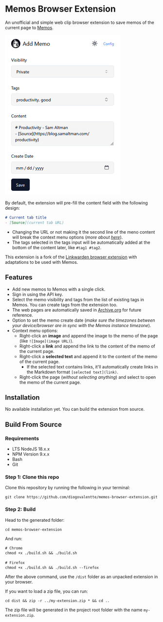 # Memos Browser Extension

An unofficial and simple web clip browser extension to save memos of the current page to [Memos](https://github.com/usememos/memos).

![Image](/assets/memos-extension.png)

By default, the extension will pre-fill the content field with the following design: 
```markdown
# Current tab title
- [Source](current tab URL)
```

- Changing the URL or not making it the second line of the meno content will break the context menu options (*more about [here](https://github.com/diogovalentte/memos-browser-extension#features)*).
- The tags selected in the tags input will be automatically added at the bottom of the content later, like `#tag1 #tag2`.

This extension is a fork of the [Linkwarden browser extension](https://github.com/linkwarden/browser-extension) with adaptations to be used with Memos.

## Features

- Add new memos to Memos with a single click.
- Sign in using the API key.
- Select the memo visibility and tags from the list of existing tags in Memos. You can create tags from the extension too.
- The web pages are automatically saved in [Archive.org](https://archive.org/web/) for future reference.
- Option to set the memo create date (*make sure the timezones between your device/browser are in sync with the Memos instance timezone*).
- Context menu options:
  - Right-click an **image** and append the image to the memo of the page (like `![Image](image URL)`).
  - Right-click a **link** and append the link to the content of the memo of the current page.
  - Right-click a **selected text** and append it to the content of the memo of the current page.
    - If the selected text contains links, it'll automatically create links in the Markdown format `[selected text](link)`.
  - Right-click the page (*without selecting anything*) and select to open the memo of the current page.

## Installation

No available installation yet. You can build the extension from source.

## Build From Source

### Requirements

- LTS NodeJS 18.x.x
- NPM Version 9.x.x
- Bash
- Git

### Step 1: Clone this repo

Clone this repository by running the following in your terminal:

```
git clone https://github.com/diogovalentte/memos-browser-extension.git
```

### Step 2: Build

Head to the generated folder:

```
cd memos-browser-extension
```

And run:

```
# Chrome
chmod +x ./build.sh && ./build.sh

# Firefox
chmod +x ./build.sh && ./build.sh --firefox
```

After the above command, use the `/dist` folder as an unpacked extension in your browser.

If you want to load a zip file, you can run:

```
cd dist && zip -r ../my-extension.zip * && cd ..
```
The zip file will be generated in the project root folder with the name `my-extension.zip`.
